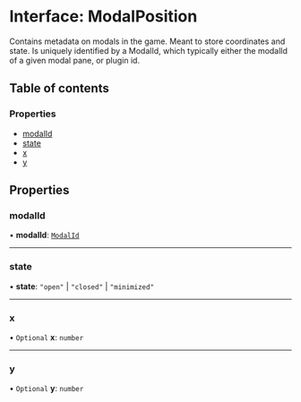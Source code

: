 # Interface: ModalPosition

Contains metadata on modals in the game. Meant to store coordinates and state. Is
uniquely identified by a ModalId, which typically either the modalId of a given modal pane, or
plugin id.

## Table of contents

### Properties

- [modalId](ModalPosition.md#modalid)
- [state](ModalPosition.md#state)
- [x](ModalPosition.md#x)
- [y](ModalPosition.md#y)

## Properties

### modalId

• **modalId**: [`ModalId`](../README.md#modalid)

---

### state

• **state**: `"open"` \| `"closed"` \| `"minimized"`

---

### x

• `Optional` **x**: `number`

---

### y

• `Optional` **y**: `number`
